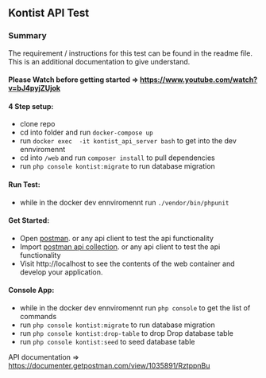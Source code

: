 ## Kontist API Test


### Summary
The requirement / instructions for this test can be found in the readme file. This is an additional documentation to give understand.


#### Please Watch before getting started => ​https://www.youtube.com/watch?v=bJ4pyjZUjok


#### 4 Step setup:
- clone repo
- cd into folder and run ```docker-compose up```
- run ```docker exec  -it kontist_api_server bash``` to get into the dev ennviromennt
- cd into ```/web``` and run ```composer install``` to pull dependencies
- run ```php console kontist:migrate``` to run database migration

#### Run Test:
  - while in the docker dev ennviromennt run ```./vendor/bin/phpunit``` 

#### Get Started:
- Open [postman](https://www.getpostman.com/apps). or any api client to test the api functionality
- Import [postman api collection](https://www.getpostman.com/collections/b5f7da2dc2d9f65f3cde). or any api client to test the api functionality
- Visit http://localhost to see the contents of the web container and develop your application.

#### Console App:
- while in the docker dev ennviromennt run ```php console``` to get the list of commands
- run ```php console kontist:migrate``` to run database migration
- run ```php console kontist:drop-table``` to drop  Drop database table
- run ```php console kontist:seed``` to seed database table

API documentation => https://documenter.getpostman.com/view/1035891/RztppnBu




